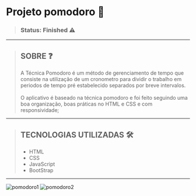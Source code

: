 # Projeto pomodoro 🍅
>### Status: Finished ⚠️

---

>## SOBRE ❓
> A Técnica Pomodoro é um método de gerenciamento de tempo que consiste na utilização de um cronometro para dividir o trabalho em periodos de tempo pré estabelecido separados por breve intervalos.<br><br>
O aplicativo é baseado na técnica pomodoro e foi feito seguindo uma boa organização, boas práticas no HTML e CSS e com responsividade;

---

>## TECNOLOGIAS UTILIZADAS 🛠️
>* HTML
>* CSS
>* JavaScript
>* BootStrap

---
![pomodoro1](https://user-images.githubusercontent.com/117363117/212572645-287e74f8-8064-409a-9838-98a3bd149818.PNG)
![pomodoro2](https://user-images.githubusercontent.com/117363117/212572647-2fde2cac-0310-47c9-81c3-dadd988be4b9.PNG)
